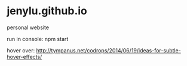# jenylu.github.io
personal website

run in console: npm start


hover over: http://tympanus.net/codrops/2014/06/19/ideas-for-subtle-hover-effects/
